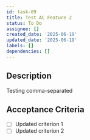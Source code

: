 ```yaml
---
id: task-89
title: Test AC Feature 2
status: To Do
assignee: []
created_date: '2025-06-19'
updated_date: '2025-06-19'
labels: []
dependencies: []
---
```


## Description

Testing comma-separated

## Acceptance Criteria

- [ ] Updated criterion 1
- [ ] Updated criterion 2
